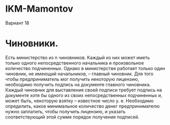 # IKM-Mamontov
Вариант 18
# Чиновники. 
Есть министерство из n чиновников. Каждый из них может иметь
только одного непосредственного начальника и произвольное количество
подчиненных. Однако в министерстве работает только один чиновник, не
имеющий начальников, – главный чиновник. Для того чтобы
предприниматель мог получить некоторую лицензию, необходимо получить
подпись на документе главного чиновника. Каждый чиновник для
выставления своей подписи требует подпись на документе хотя бы одного из
своих непосредственных подчиненных и, может быть, некоторую взятку –
известное число у. е.
Необходимо определить, какое минимальное количество денег
предпринимателю нужно заплатить, чтобы получить лицензию, и указать
соответствующий этой сумме порядок получения подписей.
